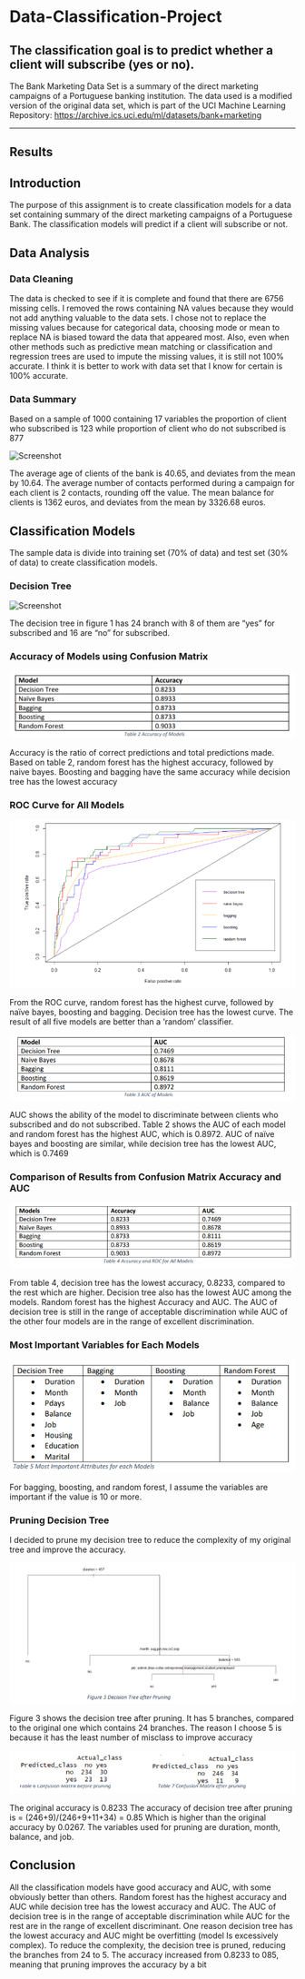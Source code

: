 # Data-Classification-Project

## The classification goal is to predict whether a client will subscribe (yes or no).

The Bank Marketing Data Set is a summary of the direct marketing campaigns of a
Portuguese banking institution. The data used is a modified version of the original data
set, which is part of the UCI Machine Learning Repository:
https://archive.ics.uci.edu/ml/datasets/bank+marketing

_________________________________________________________________________________

## Results

## Introduction

The purpose of this assignment is to create classification models for a data set
containing summary of the direct marketing campaigns of a Portuguese Bank. The
classification models will predict if a client will subscribe or not.

## Data Analysis
### Data Cleaning

The data is checked to see if it is complete and found that there are 6756 missing
cells. I removed the rows containing NA values because they would not add
anything valuable to the data sets. I chose not to replace the missing values because
for categorical data, choosing mode or mean to replace NA is biased toward the
data that appeared most. Also, even when other methods such as predictive mean
matching or classification and regression trees are used to impute the missing
values, it is still not 100% accurate. I think it is better to work with data set that I
know for certain is 100% accurate.

### Data Summary
Based on a sample of 1000 containing 17 variables the proportion of client who
subscribed is 123 while proportion of client who do not subscribed is 877

![Screenshot](../master/img/summary.png)

The average age of clients of the bank is 40.65, and deviates from the mean by
10.64. The average number of contacts performed during a campaign for each client
is 2 contacts, rounding off the value. The mean balance for clients is 1362 euros, and
deviates from the mean by 3326.68 euros.

## Classification Models
The sample data is divide into training set (70% of data) and test set (30% of data) to
create classification models.

### Decision Tree

![Screenshot](../master/img/summary.png)

The decision tree in figure 1 has 24 branch with 8 of them are “yes” for subscribed and 16
are “no” for subscribed.

### Accuracy of Models using Confusion Matrix

![Screenshot](img/modelaccuracy.png)

Accuracy is the ratio of correct predictions and total predictions made. Based on table 2,
random forest has the highest accuracy, followed by naive bayes. Boosting and bagging have
the same accuracy while decision tree has the lowest accuracy

### ROC Curve for All Models

![Screenshot](img/ROCcurve.png)

From the ROC curve, random forest has the highest curve, followed by naïve bayes,
boosting and bagging. Decision tree has the lowest curve. The result of all five models are
better than a ‘random’ classifier.

![Screenshot](img/ROCarea.png)

AUC shows the ability of the model to discriminate between clients who subscribed and do
not subscribed. Table 2 shows the AUC of each model and random forest has the highest AUC,
which is 0.8972. AUC of naïve bayes and boosting are similar, while decision tree has the lowest
AUC, which is 0.7469

### Comparison of Results from Confusion Matrix Accuracy and AUC

![Screenshot](img/comparison.png)

From table 4, decision tree has the lowest accuracy, 0.8233, compared to the rest which are higher.
Decision tree also has the lowest AUC among the models. Random forest has the highest Accuracy
and AUC. The AUC of decision tree is still in the range of acceptable discrimination while AUC of the
other four models are in the range of excellent discrimination.

### Most Important Variables for Each Models

![Screenshot](img/attributes.png)

For bagging, boosting, and random forest, I assume the variables are important if the value is 10 or
more.

### Pruning Decision Tree

I decided to prune my decision tree to reduce the complexity of my original tree and improve the
accuracy.

![Screenshot](img/afterpruning.png)

Figure 3 shows the decision tree after pruning. It has 5 branches, compared to the original one which
contains 24 branches. The reason I choose 5 is because it has the least number of misclass to
improve accuracy

![Screenshot](img/confusionmatrix.png)

The original accuracy is 0.8233
The accuracy of decision tree after pruning is
= (246+9)/(246+9+11+34)
= 0.85
Which is higher than the original accuracy by 0.0267. The variables used for pruning are duration,
month, balance, and job.

## Conclusion

All the classification models have good accuracy and AUC, with some obviously better than
others. Random forest has the highest accuracy and AUC while decision tree has the lowest
accuracy and AUC. The AUC of decision tree is in the range of acceptable discrimination while
AUC for the rest are in the range of excellent discriminant.
One reason decision tree has the lowest accuracy and AUC might be overfitting (model Is
excessively complex). To reduce the complexity, the decision tree is pruned, reducing the
branches from 24 to 5. The accuracy increased from 0.8233 to 085, meaning that pruning
improves the accuracy by a bit


